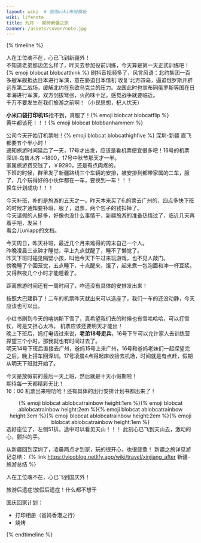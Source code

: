 ```yaml
---
layout: wiki  # 使用wiki布局模板
wiki: lifenote
title: 九月 - 期待新疆之旅
banner: /assets/cover/note.jpg
--- 
```


{% timeline %}

<!-- node 2024.9.02 -->
人在工位魂不在，心已飞到新疆外！  
不知道老弟那边怎么样了，昨天去参加役前训练，今天算是第一天正式训练吧！{% emoji blobcat blobcatthink %}
刷抖音视频多了，风言风语：北约集团一百多艘军舰抵达日本进行军演，意在胁迫日本借机'收复'北方四岛，逼迫俄罗斯开辟远东第二战场，缓解北约在东欧乌克兰的压力。龙国此时也宣布同俄罗斯等国在日本海进行军演，双方剑拔弩张，火药味十足。感觉战争就要临近。  
千万不要发生在我们旅游之前啊！（小民思想，杞人忧天）

<!-- node 2024.9.03 -->
**小米口袋打印机1S**抢不到，真服了！{% emoji blobcat blobcatflip %}  
黄牛都该死！！！{% emoji blobcat blobbanhammerr %}

<!-- node 2024.9.05 -->
公司今天开始订机票啦！{% emoji blobcat blobcathighfive %} 深圳-新疆 直飞都要五个半小时！  
通知旅游时间延后了一天，17号才出发，应该是看机票便宜很多吧！16号的机票 深圳-乌鲁木齐 ~1800，17号中秋节那天才一半。  
家属旅游费交钱了，￥9280，还是有点肉疼的。  
下班的时候，群里发了新疆路线三个车辆的安排，被安排到都带家属的二车，服了，几个玩得好的小伙伴都在一车，要换到一车！！！  
换车计划成功！！！

<!-- node 2024.9.07 -->
今天补班，补的是旅游的五天之一。昨天本来买了6.的票去广州的，四点多快下班的时候才通知要补班，服了，退票，两个包子的钱扣掉了。  
今天请假的人挺多，好像也没什么事情干，新疆旅游的准备热情过了，临近几天再着手吧，发呆！  
看会儿uniapp的文档。

<!-- node 2024.9.08 -->
今天周日，昨天补班，最近几个月来难得的周末自己一个人。  
昨晚凌晨三点钟才睡觉，早上九点就醒了，睡不了懒觉了。  
昨天下班时碰见隔壁小孩，叫他今天下午过来玩游戏，也不见人敲门。  
傍晚睡了个回笼觉，五点睡下，十点醒来，饿了，起来煮一包泡面和冲一杯豆浆。  
又得熬夜几个小时才能睡着了。 

<!-- node 2024.9.09 -->
距离旅游时间还有一周时间了，咋还没有具体的安排发出来！

<!-- node 2024.9.11 -->
按照大巴建群了！二车的机票昨天就出来可以选座了，我们一车的还没动静，今天应该也可以出。

<!-- node 2024.9.13 -->
小红书刷到今天的喀纳斯下雪了，真希望我们去的时候也有雪哈哈哈，可以打雪仗，可是又担心太冷。
机票应该还要明天才能出！  
晚上下班后，妈打电话过来说，**老弟18号走兵**，16号下午可以允许家人去训练营探望三个小时，那我就也有时间过去了。  
明天14号下班后直接去广州，爸妈15号上来广州，16号和爸妈老妹们一起探望完之后，晚上搭车回深圳，17号凌晨4点得起床收拾去机场，时间就是有点赶，假期从明天下班就开始了。

<!-- node 2024.9.13 -->
今天是放假前的最后一天上班，然后就是十天小假期啦！  
期待每一天都精彩无比！  
16：00 机票出来啦哈哈！还有具体的出行安排计划书都出来了！  
<center>{% emoji blobcat ablobcatrainbow height:1em %}{% emoji blobcat ablobcatrainbow height:2em %}{% emoji blobcat ablobcatrainbow height:3em %}{% emoji blobcat ablobcatrainbow height:2em %}{% emoji blobcat ablobcatrainbow height:1em %}</center>
选好座位了，左侧51排，途中可以看见天山！！！  
此刻心已飞到天山去，激动的心，颤抖的手。

<!-- node 2024.9.25 -->
从新疆回到深圳了，凌晨两点才到家，玩的很开心，也很疲惫！
新疆之旅详见游记总结：
{% link https://vicoblog.netlify.app/wiki/travel/xinjiang_after 新疆-旅游总结 %}

<!-- node 2024.9.26 -->
人在工位魂不在，心已飞到国庆外！

<!-- node 2024.9.27 -->
旅游后遗症!放假后遗症！什么都不想干

<!-- node 2024.9.29 -->
国庆回家计划：
- 打印相册（爸妈香港之行）
- 烧烤

{% endtimeline %}
